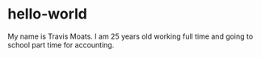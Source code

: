 # hello-world

My name is Travis Moats.  I am 25 years old working full time and going to school part time for accounting.
